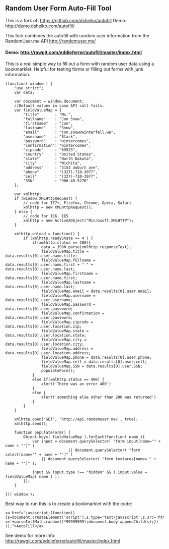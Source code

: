 Random User Form Auto-Fill Tool
-------------------------------------

This is a fork of: https://github.com/dsheiko/autofill
Demo: http://demo.dsheiko.com/autofill/


This fork combines the autofill with random user information from the RandomUser.me API http://randomuser.me/

#### Demo: http://rawgit.com/eddieferrer/autofill/master/index.html ####

This is a real simple way to fill out a form with random user data using a bookmarklet. Helpful for testing forms or filling out forms with junk information.

```
(function( window ) {
    "use strict";
    var data;

    var document = window.document;
    //Default values in case API call fails.
    var fieldValueMap = {
        "title"       : "Ms.",
        "fullname"    : "Jon Snow",
        "firstname"   : "Jon",
        "lastname"    : "Snow",
        "email"       : "jon.snow@winterfell.we",
        "username"    : "Stark",
        "password"    : "wintercomes",
        "confirmation": "wintercomes",
        "zipcode"     : "69523",
        "country"     : "United States",
        "state"       : "North Dakota",
        "city"        : "Wichita",
        "address"     : "3153 auburn ave",
        "phone"       : "(327)-710-3077",
        "cell"        : "(327)-710-3077",
        "SSN"         : "966-49-5276"
    };

    var xmlhttp;
    if (window.XMLHttpRequest) {
        // code for IE7+, Firefox, Chrome, Opera, Safari
        xmlhttp = new XMLHttpRequest();
    } else {
        // code for IE6, IE5
        xmlhttp = new ActiveXObject("Microsoft.XMLHTTP");
    }

    xmlhttp.onload = function() {
        if (xmlhttp.readyState == 4 ) {
            if(xmlhttp.status == 200){
                data = JSON.parse(xmlhttp.responseText);
                fieldValueMap.title =  data.results[0].user.name.title;
                fieldValueMap.fullname = data.results[0].user.name.first + " " + data.results[0].user.name.last;
                fieldValueMap.firstname = data.results[0].user.name.first;
                fieldValueMap.lastname = data.results[0].user.name.last;
                fieldValueMap.email = data.results[0].user.email;
                fieldValueMap.username = data.results[0].user.username;
                fieldValueMap.password = data.results[0].user.password;
                fieldValueMap.confirmation = data.results[0].user.password;
                fieldValueMap.zipcode = data.results[0].user.location.zip;
                fieldValueMap.state = data.results[0].user.location.state;
                fieldValueMap.city = data.results[0].user.location.city;
                fieldValueMap.address = data.results[0].user.location.address;
                fieldValueMap.phone = data.results[0].user.phone;
                fieldValueMap.cell = data.results[0].user.cell;
                fieldValueMap.SSN = data.results[0].user.SSN;
                populateForm();
            }
            else if(xmlhttp.status == 400) {
                alert('There was an error 400')
            }
            else {
                alert('something else other than 200 was returned')
            }
        }
    }

    xmlhttp.open("GET", 'http://api.randomuser.me/', true);
    xmlhttp.send();

    function populateForm() {
        Object.keys( fieldValueMap ).forEach(function( name ){
            var input = document.querySelector( "form input[name='" + name + "']" )
                            || document.querySelector( "form select[name='" + name + "']" )
                || document.querySelector( "form textarea[name='" + name + "']" );

            input && input.type !== "hidden" && ( input.value = fieldValueMap[ name ] );
        });
    }

})( window );
```
Best way to run this is to create a bookmarklet with the code: 

    <a href="javascript:(function(){s=document.createElement('script');s.type='text/javascript';s.src='https://cdn.rawgit.com/eddieferrer/autofill/master/src/randomUserAutoFill.js?v='+parseInt(Math.random()*99999999);document.body.appendChild(s);})();">AutoFill</a>

See demo for more info:
http://rawgit.com/eddieferrer/autofill/master/index.html
